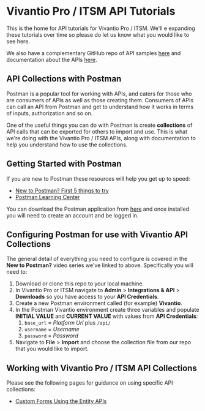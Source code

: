 # Vivantio Pro / ITSM API Tutorials

This is the home for API tutorials for Vivantio Pro / ITSM. We'll e expanding these tutorials over time so please do let us know what you would like to see here.

We also have a complementary GitHub repo of API samples [here](https://github.com/Vivantio/apisamples) and documentation about the APIs [here](https://github.com/Vivantio/apisamples/wiki).

## API Collections with Postman

Postman is a popular tool for working with APIs, and caters for those who are consumers of APIs as well as those creating them. Consumers of APIs can call an API from Postman and get to understand how it works in terms of inputs, authorization and so on.

One of the useful things you can do with Postman is create **collections** of API calls that can be exported for others to import and use. This is what we're doing with the Vivantio Pro / ITSM APIs, along with documentation to help you understand how to use the collections.

## Getting Started with Postman

If you are new to Postman these resources will help you get up to speed:

- [New to Postman? First 5 things to try](https://www.youtube.com/playlist?list=PLM-7VG-sgbtBsenu0CM-UF3NZj3hQFs7E)
- [Postman Learning Center](https://learning.postman.com/docs/postman/launching-postman/introduction/)

You can download the Postman application from [here](https://www.postman.com/downloads/) and once installed you will need to create an account and be logged in.

## Configuring Postman for use with Vivantio API Collections

The general detail of everything you need to configure is covered in the **New to Postman?** video series we've linked to above. Specifically you will need to:

1. Download or clone this repo to your local machine.
1. In Vivantio Pro or ITSM navigate to **Admin** > **Integrations & API** > **Downloads** so you have access to your **API Credentials**.
1. Create a new Postman environment called (for example) **Vivantio**.
1. In the Postman Vivantio environment create three variables and populate **INITIAL VALUE** and **CURRENT VALUE** with values from **API Credentials**:
   1. `base_url` = *Platform Url* plus `/api/`
   1. `username` = *Username*
   1. `password` = *Password*
1. Navigate to **File** > **Import** and choose the collection file from our repo that you would like to import.

## Working with Vivantio Pro / ITSM API Collections

Please see the following pages for guidance on using specific API collections:

- [Custom Forms Using the Entity APIs]()
